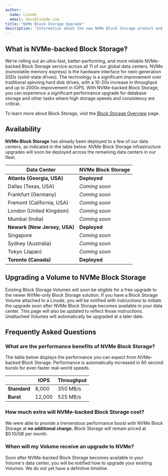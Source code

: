```yaml
---
author:
  name: Linode
  email: docs@linode.com
title: "NVMe Block Storage Upgrade"
description: "Information about the new NVMe Block Storage product and how to upgrade a Volume."
---
```


## What is NVMe-backed Block Storage?

We’re rolling out an ultra-fast, better-performing, and more reliable NVMe-backed Block Storage service across all 11 of our global data centers. NVMe (nonvolatile memory express) is the hardware interface for next-generation SSDs (solid-state drives). The technology is a significant improvement over traditional spinning hard disk drives, with a 10-20x increase in throughput and up to 2000x improvement in IOPS. With NVMe-backed Block Storage, you can experience a significant performance upgrade for database storage and other tasks where high storage speeds and consistency are critical.

To learn more about Block Storage, visit the [Block Storage Overview](/docs/products/storage/block-storage/) page.

## Availability

**NVMe Block Storage** has already been deployed to a few of our data centers, as indicated in the table below. NVMe Block Storage infrastructure upgrades will soon be deployed across the remaining data centers in our fleet.

| Data Center | NVMe Block Storage |
| -- | -- |
| **Atlanta (Georgia, USA)** | **Deployed** |
| Dallas (Texas, USA) | *Coming soon* |
| Frankfurt (Germany) | *Coming soon* |
| Fremont (California, USA) | *Coming soon* |
| London (United Kingdom) | *Coming soon* |
| Mumbai (India) | *Coming soon* |
| **Newark (New Jersey, USA)** | **Deployed** |
| Singapore | *Coming soon* |
| Sydney (Australia) | *Coming soon* |
| Tokyo (Japan) | *Coming soon* |
| **Toronto (Canada)** | **Deployed** |

## Upgrading a Volume to NVMe Block Storage

Existing Block Storage Volumes will soon be eligible for a free upgrade to the newer NVMe-only Block Storage solution. If you have a Block Storage Volume attached to a Linode, you will be notified with instructions to initiate the upgrade soon after NVMe Block Storage becomes available in your data center. This page will also be updated to reflect those instructions. Unattached Volumes will automatically be upgraded at a later date.

## Frequently Asked Questions

### What are the performance benefits of NVMe Block Storage?

The table below displays the performance you can expect from NVMe-backed Block Storage. Performance is automatically increased in 60 second bursts for even faster real-world speeds.

| | IOPS | Throughput |
| -- | -- | -- |
| **Standard** | 8,000 | 350 MB/s |
| **Burst** | 12,000 | 525 MB/s |

### How much extra will NVMe-backed Block Storage cost?

We were able to provide a tremendous performance boost with NVMe Block Storage at **no additional charge.** Block Storage will remain priced at $0.10/GB per month.

### When will my Volume receive an upgrade to NVMe?

Soon after NVMe-backed Block Storage becomes available in your Volume's data center, you will be notified how to upgrade your existing Volumes. We do not yet have a definitive timeline.
